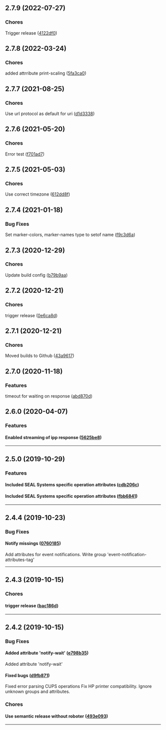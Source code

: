 ## 2.7.9 (2022-07-27)

### Chores


Trigger release ([4122df0](https://github.com/sealsystems/node-ipp/commit/4122df0))

## 2.7.8 (2022-03-24)

### Chores


added attrribute print-scaling ([5fa3ca0](https://github.com/sealsystems/node-ipp/commit/5fa3ca0))

## 2.7.7 (2021-08-25)

### Chores


Use url protocol as default for uri ([d1d3338](https://github.com/sealsystems/node-ipp/commit/d1d3338))

## 2.7.6 (2021-05-20)

### Chores


Error test ([f701ad7](https://github.com/sealsystems/node-ipp/commit/f701ad7))

## 2.7.5 (2021-05-03)

### Chores


Use correct timezone ([612dd8f](https://github.com/sealsystems/node-ipp/commit/612dd8f))

## 2.7.4 (2021-01-18)

### Bug Fixes


Set marker-colors, marker-names type to setof name ([f9c3d6a](https://github.com/sealsystems/node-ipp/commit/f9c3d6a))

## 2.7.3 (2020-12-29)

### Chores


Update build config ([b79b9aa](https://github.com/sealsystems/node-ipp/commit/b79b9aa))

## 2.7.2 (2020-12-21)

### Chores


trigger release ([0e6ca8d](https://github.com/sealsystems/node-ipp/commit/0e6ca8d))

## 2.7.1 (2020-12-21)

### Chores


Moved builds to Github ([43a9617](https://github.com/sealsystems/node-ipp/commit/43a9617))

## 2.7.0 (2020-11-18)

### Features


timeout for waiting on response ([abd870d](https://github.com/sealsystems/node-ipp/commit/abd870d))

## 2.6.0 (2020-04-07)

### Features


#### Enabled streaming of ipp response ([5625be8](https://github.com/sealsystems/node-ipp/commit/5625be8))



---

## 2.5.0 (2019-10-29)

### Features


#### Included SEAL Systems specific operation attributes ([cdb206c](https://github.com/sealsystems/node-ipp/commit/cdb206c))

#### Included SEAL Systems specific operation attributes ([fbb6841](https://github.com/sealsystems/node-ipp/commit/fbb6841))



---

## 2.4.4 (2019-10-23)

### Bug Fixes


#### Notify missings ([0760185](https://github.com/sealsystems/node-ipp/commit/0760185))

Add attributes for event notifications.
Write group 'event-notification-attributes-tag'


---

## 2.4.3 (2019-10-15)

### Chores


#### trigger release ([bac186d](https://github.com/sealsystems/node-ipp/commit/bac186d))



---

## 2.4.2 (2019-10-15)

### Bug Fixes


#### Added attribute 'notify-wait' ([e798b35](https://github.com/sealsystems/node-ipp/commit/e798b35))

Added attribute 'notify-wait'
#### Fixed bugs ([d9fb871](https://github.com/sealsystems/node-ipp/commit/d9fb871))

Fixed error parsing CUPS operations
Fix HP printer compatibility.
Ignore unknown groups and attributes.
### Chores


#### Use semantic release without roboter ([493e093](https://github.com/sealsystems/node-ipp/commit/493e093))



---
